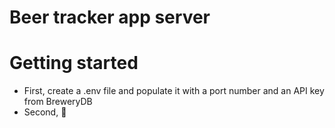 # Beer tracker app server

# Getting started

-  First, create a .env file and populate it with a port number and an API key from BreweryDB
-  Second, 🚀
